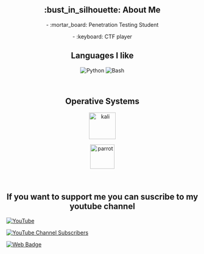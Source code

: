 <h2 align="center">:bust_in_silhouette: About Me</h2>
<p align="center">- :mortar_board: Penetration Testing Student</p>
<p align="center">- :keyboard: CTF player</p>

<h2 align="center">Languages I like</h2>
<p align="center">
    <img alt="Python" src="https://img.shields.io/badge/Python-61DAFB?style=for-the-badge&logo=python&logoColor=FFD43B&color=B5E8E0&labelColor=302D41"/>
    <img alt="Bash" src="https://img.shields.io/badge/GNU%20Bash-4EAA25?style=for-the-badge&logo=GNU%20Bash&logoColor=D9E0EE&color=B5E8E0&labelColor=302D41"/>
</p><br>
<h2 align="center">Operative Systems</h2>
<p align="center">
    <p align="center"><a href="https://www.kali.org/" target="_blank" rel="noreferrer"> <img src="https://raw.githubusercontent.com/get-icon/geticon/master/icons/kali-dragon-icon.svg" alt="kali" width="70" height="70"/></p> </a>
    
   <p align="center"><a href="https://www.parrotsec.org/" target="_blank" rel="noreferrer"> <img src="https://camo.githubusercontent.com/af00af6c9fb1a489d43d0d5b5f127a8a0146be37ffad59ee9b959d7f4e130297/68747470733a2f2f706172726f747365632e6f72672f66617669636f6e2e706e67" alt="parrot" width="64" height="64"/></p> </a>
</p><br>

<h2 align="center"> If you want to support me you can suscribe to my youtube channel </h2>
<p align="center">
 
[![YouTube](https://img.shields.io/badge/YouTube-MikeRega7-FF0000?style=for-the-badge&logo=youtube&logoColor=white&labelColor=101010)](https://youtube.com/@mikerega7724)
  
[![YouTube Channel Subscribers](https://img.shields.io/youtube/channel/subscribers/UC-ZBTT-Nd4t15sS-n5hrMUw?style=social)](https://youtube.com/@mikerega7724)
  
 <a href="https://Mikerega7.github.io/">
        <img src="https://img.shields.io/badge/My%20Web%20Page-black?style=for-the-badge&logo=Red%20Hat"
          alt="Web Badge" />
 </a>
</p></br>
